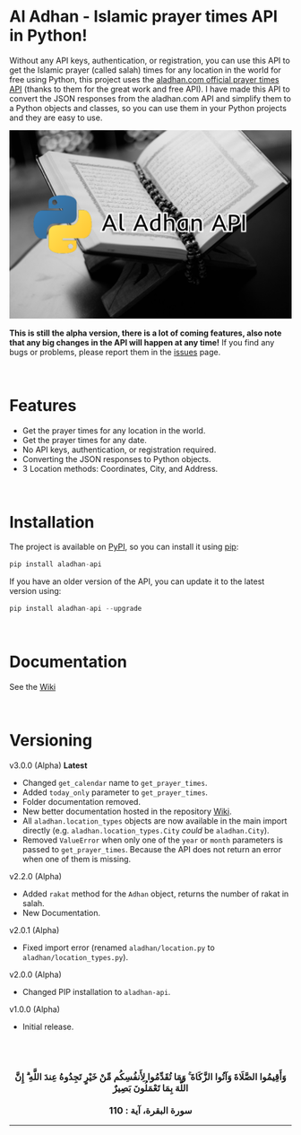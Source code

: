 # Al Adhan - Islamic prayer times API in Python!

Without any API keys, authentication, or registration, you can use this API to get the Islamic prayer (called salah) times for any location in the world for free using Python, this project uses the [aladhan.com official prayer times API](https://aladhan.com/prayer-times-api) (thanks to them for the great work and free API). I have made this API to convert the JSON responses from the aladhan.com API and simplify them to a Python objects and classes, so you can use them in your Python projects and they are easy to use. 

<img src="./quran.png">

**This is still the alpha version, there is a lot of coming features, also note that any big changes in the API will happen at any time!** If you find any bugs or problems, please report them in the [issues](https://www.github.com/Kh4lidMD/AlAdhan/issues) page.

<br>

# Features

- Get the prayer times for any location in the world.
- Get the prayer times for any date.
- No API keys, authentication, or registration required.
- Converting the JSON responses to Python objects.
- 3 Location methods: Coordinates, City, and Address.

<br>

# Installation

The project is available on [PyPI](https://pypi.org/project/aladhan-api/), so you can install it using [pip](https://www.w3schools.com/python/python_pip.asp):

```python
pip install aladhan-api
```

If you have an older version of the API, you can update it to the latest version using:

```python
pip install aladhan-api --upgrade
```

<br>

# Documentation

See the [Wiki](https://www.github.com/Kh4lidMD/AlAdhan/wiki)

<br>

# Versioning

v3.0.0 (Alpha) **Latest**

- Changed `get_calendar` name to `get_prayer_times`.
- Added `today_only` parameter to `get_prayer_times`.
- Folder documentation removed.
- New better documentation hosted in the repository [Wiki](https://www.github.com/Kh4lidMD/AlAdhan/wiki).
- All `aladhan.location_types` objects are now available in the main import directly (e.g. `aladhan.location_types.City` _could_ be `aladhan.City`).
- Removed `ValueError` when only one of the `year` or `month` parameters is passed to `get_prayer_times`. Because the API does not return an error when one of them is missing.

v2.2.0 (Alpha)

- Added `rakat` method for the `Adhan` object, returns the number of rakat in salah.
- New Documentation.

v2.0.1 (Alpha)

- Fixed import error (renamed `aladhan/location.py` to `aladhan/location_types.py`).

v2.0.0 (Alpha)

- Changed PIP installation to `aladhan-api`.

v1.0.0 (Alpha)

- Initial release.

<br><br>

<h3 align="center">
وَأَقِيمُوا الصَّلَاةَ وَآتُوا الزَّكَاةَ ۚ وَمَا تُقَدِّمُوا لِأَنفُسِكُم مِّنْ خَيْرٍ تَجِدُوهُ عِندَ اللَّهِ ۗ إِنَّ اللَّهَ بِمَا تَعْمَلُونَ بَصِيرٌ
<br><br>
سورة البقرة، آية : 110
</h3>
<hr>
